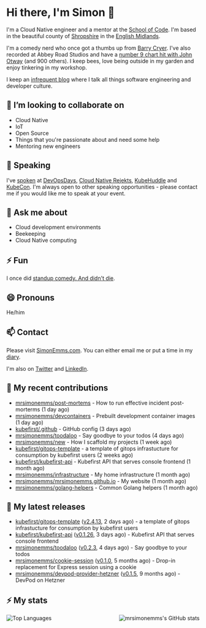 # Hi there, I'm Simon 👋

I'm a Cloud Native engineer and a mentor at the [School of Code](https://www.schoolofcode.co.uk).
I'm based in the beautiful county of [Shropshire](https://en.wikipedia.org/wiki/Shropshire)
in the [English Midlands](https://en.wikipedia.org/wiki/Midlands).

I'm a comedy nerd who once got a thumbs up from [Barry Cryer](https://en.wikipedia.org/wiki/Barry_Cryer).
I've also recorded at Abbey Road Studios and have a [number 9 chart hit with John
Otway](https://www.youtube.com/watch?v=3BwOyVIlupg&ab_channel=JohnOtway) (and 900
others). I keep bees, love being outside in my garden and enjoy tinkering in my
workshop.

I keep an [infrequent blog](https://www.simonemms.com/blog) where I talk all
things software engineering and developer culture.

## 👯 I’m looking to collaborate on

- Cloud Native
- IoT
- Open Source
- Things that you're passionate about and need some help
- Mentoring new engineers

## 🎤 Speaking

I've [spoken](https://www.simonemms.com/speaking) at [DevOpsDays](https://devopsdays.org/),
[Cloud Native Rejekts](https://cloud-native.rejekts.io/), [KubeHuddle](https://kubehuddle.com)
and [KubeCon](https://www.cncf.io/kubecon-cloudnativecon-events/). I'm always
open to other speaking opportunities - please contact me if you would like me to
speak at your event.

## 💬 Ask me about

- Cloud development environments
- Beekeeping
- Cloud Native computing

## ⚡ Fun

I once did [standup comedy. And didn't die](https://www.youtube.com/watch?v=iy1EvJXH2ks&ab_channel=SimonEmms).

## 😄 Pronouns

He/him

## 📫 Contact

Please visit [SimonEmms.com](https://www.simonemms.com). You can either email me
or put a time in my [diary](https://diary.simonemms.com).

I'm also on [Twitter](https://twitter/theshroppiebeek) and [LinkedIn](https://www.linkedin.com/in/simonemms).

## 👷 My recent contributions
- [mrsimonemms/post-mortems](https://github.com/mrsimonemms/post-mortems) - How to run effective incident post-morterms
  (1 day ago)
- [mrsimonemms/devcontainers](https://github.com/mrsimonemms/devcontainers) - Prebuilt development container images
  (1 day ago)
- [kubefirst/.github](https://github.com/kubefirst/.github) - GitHub config
  (3 days ago)
- [mrsimonemms/toodaloo](https://github.com/mrsimonemms/toodaloo) - Say goodbye to your todos
  (4 days ago)
- [mrsimonemms/new](https://github.com/mrsimonemms/new) - How I scaffold my projects
  (1 week ago)
- [kubefirst/gitops-template](https://github.com/kubefirst/gitops-template) - a template of gitops infrastucture for consumption by kubefirst users
  (2 weeks ago)
- [kubefirst/kubefirst-api](https://github.com/kubefirst/kubefirst-api) - Kubefirst API that serves console frontend
  (1 month ago)
- [mrsimonemms/infrastructure](https://github.com/mrsimonemms/infrastructure) - My home infrastructure
  (1 month ago)
- [mrsimonemms/mrsimonemms.github.io](https://github.com/mrsimonemms/mrsimonemms.github.io) - My website
  (1 month ago)
- [mrsimonemms/golang-helpers](https://github.com/mrsimonemms/golang-helpers) - Common Golang helpers
  (1 month ago)

## 🔭 My latest releases
- [kubefirst/gitops-template](https://github.com/kubefirst/gitops-template) ([v2.4.13](https://github.com/kubefirst/gitops-template/releases/tag/v2.4.13),
  2 days ago) - a template of gitops infrastucture for consumption by kubefirst users
- [kubefirst/kubefirst-api](https://github.com/kubefirst/kubefirst-api) ([v0.1.26](https://github.com/kubefirst/kubefirst-api/releases/tag/v0.1.26),
  3 days ago) - Kubefirst API that serves console frontend
- [mrsimonemms/toodaloo](https://github.com/mrsimonemms/toodaloo) ([v0.2.3](https://github.com/mrsimonemms/toodaloo/releases/tag/v0.2.3),
  4 days ago) - Say goodbye to your todos
- [mrsimonemms/cookie-session](https://github.com/mrsimonemms/cookie-session) ([v0.1.0](https://github.com/mrsimonemms/cookie-session/releases/tag/v0.1.0),
  5 months ago) - Drop-in replacement for Express session using a cookie
- [mrsimonemms/devpod-provider-hetzner](https://github.com/mrsimonemms/devpod-provider-hetzner) ([v0.1.5](https://github.com/mrsimonemms/devpod-provider-hetzner/releases/tag/v0.1.5),
  9 months ago) - DevPod on Hetzner

## ⚡ My stats

<img
  align="right"
  alt="mrsimonemms's GitHub stats"
  src="https://github-readme-stats.vercel.app/api?username=mrsimonemms&count_private=1&show_icons=true&"
  />

![Top Languages](https://github-readme-stats.vercel.app/api/top-langs/?username=mrsimonemms)

